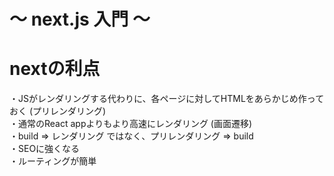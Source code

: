 
# ～ next.js 入門 ～
# nextの利点
・JSがレンダリングする代わりに、各ページに対してHTMLをあらかじめ作っておく (プリレンダリング)  
・通常のReact appよりもより高速にレンダリング (画面遷移)  
・build => レンダリング ではなく、プリレンダリング => build  
・SEOに強くなる  
・ルーティングが簡単  
